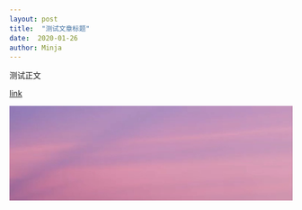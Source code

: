 ```yaml
---
layout: post
title:  "测试文章标题"
date:  2020-01-26
author: Minja
---
```


测试正文

[link](nothing)

![link](img/1500x500.jpeg)